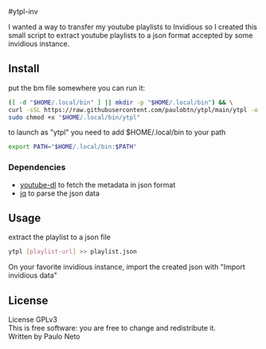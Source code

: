 #ytpl-inv

I wanted a way to transfer my youtube playlists to Invidious so I created this
small script to extract youtube playlists to a json format accepted by some invidious instance.

## Install

put the bm file somewhere you can run it:
```bash
([ -d "$HOME/.local/bin" ] || mkdir -p "$HOME/.local/bin") && \
curl -sSL https://raw.githubusercontent.com/paulobtn/ytpl/main/ytpl -o "$HOME/.local/bin/ytpl" && \
sudo chmod +x "$HOME/.local/bin/ytpl"
```
to launch as "ytpl" you need to add $HOME/.local/bin to your path
```bash
export PATH="$HOME/.local/bin:$PATH"
```

### Dependencies

* [youtube-dl](https://github.com/ytdl-org/youtube-dl) to fetch the metadata in json format
* [jq](https://github.com/stedolan/jq) to parse the json data

## Usage

extract the playlist to a json file
```bash
ytpl [playlist-url] >> playlist.json
```

On your favorite invidious instance, import the created json with "Import invidious data" 

## License
License GPLv3<br>
This is free software: you are free to change and redistribute it.<br>
Written by Paulo Neto

